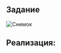 ## Задание 
![Снимок](https://github.com/DmitryDoruzhinsky/Laboratory_works_GUI_PyQt5/assets/83270014/c438b2af-afdf-442e-a1db-bd6a2bb8daf8)

## Реализация:
